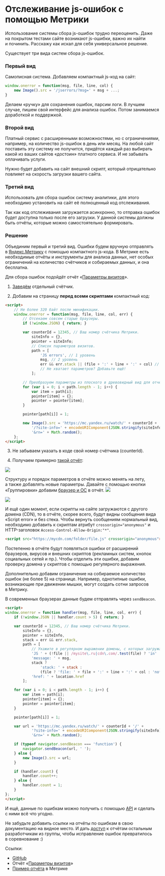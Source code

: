 # Отслеживание js-ошибок с помощью Метрики
Использование системы сбора js-ошибок трудно переоценить.
Даже на покрытом тестами сайте возникают js-ошибки, важно их найти и починить.
Расскажу как искал для себя универсальное решение.
<habracut/>

Существует три вида систем сбора js-ошибок.

### Первый вид
Самописная система. Добавляем компактный js-код на сайт:
```js
window.onerror = function(msg, file, line, col) {
    new Image().src = '/jserrors/?msg=' + msg + ...;
}
```
Делаем «ручку» для сохранения ошибок, парсим логи.
В лучшем случае, пишем свой интерфейс для анализа ошибок.
Потом занимаемся доработкой и поддержкой.

### Второй вид
Платный сервис с расширенными возможностями, но с ограничениями, например, на количество js-ошибок в день или месяц.
На любой сайт поставить эту систему не получится, придётся каждый раз выбирать какой из ваших сайтов «достоин» платного сервиса.
И не забывать оплачивать услуги.

Нужно будет добавить на сайт внешний скрипт, который отрицательно повлияет на скорость загрузки вашего сайта.

### Третий вид
Использовать для сбора ошибок систему аналитики, для этого необходимо установить на сайт её полноценный код отслеживания.

Так как код отслеживания загружается асинхронно, то отправка ошибок будет доступна только после его загрузки.
У данной системы должны быть отчёты, которые можно самостоятельно формировать.

### Решение
Объединим первый и третий вид. Ошибки будем вручную отправлять в [Яндекс.Метрику](https://metrika.yandex.ru) с помощью компактного js-кода.
В Метрике есть необходимые отчёты и инструменты для анализа данных,  нет особых ограничений на количество счётчиков и собираемых данных, и она бесплатна.

Для сбора ошибок подойдёт отчёт «[Параметры визитов](https://yandex.ru/support/metrika/reports/visit-params.xml)».

1. [Заведём](https://metrika.yandex.ru/add) отдельный счётчик.

2. Добавим на страницу **перед всеми скриптами** компактный код:
```html
<script>
    // Не более 320 байт после минификации.
    window.onerror = function(msg, file, line, col, err) {
        // Отсекаем совсем старые браузеры.
        if (!window.JSON) { return; }

        var counterId = 12345, // Ваш номер счётчика Метрики.
            siteInfo = {},
            pointer = siteInfo;
            // Список параметров визитов.
            path = [
                'JS errors', // 1 уровень
                msg, // 2 уровень
                err && err.stack || (file + ':' + line + ':' + col) // 3 уровень
                // Не хватает параметров? Добавьте ещё!
            ];

        // Преобразуем параметры из плоского в древовидный вид для отчёта.
        for (var i = 0; i < path.length - 1; i++) {
            var item = path[i];
            pointer[item] = {};
            pointer = pointer[item];
        }

        pointer[path[i]] = 1;

        new Image().src = 'https://mc.yandex.ru/watch/' + counterId +
            '/?site-info=' + encodeURIComponent(JSON.stringify(siteInfo))
            '&rn=' + Math.random();
    };
</script>
```

3. Не забываем указать в коде свой номер счётчика (counterId).

4. Получаем примерно [такой отчёт](https://metrika.yandex.ru/stat/user_vars?group=dekaminute&chart_type=pie&period=2017-03-12%3A2017-03-12&id=43395579):
<img src="https://raw.githubusercontent.com/hcodes/metrika-js-errors/master/screenshots/1.png" />

Структуру и порядок параметров в отчёте можно менять на лету, а также добавлять новые параметры.
Давайте с помощью кнопки «Группировки» добавим [браузер и ОС](https://metrika.yandex.ru/stat/user_vars?selected_rows=yZkKR9&chart_type=pie&period=2017-03-12%3A2017-03-12&metrics=ym%3As%3Avisits%2Cym%3As%3AsumParams&dimensions=ym%3As%3AparamsLevel1%2Cym%3As%3AoperatingSystemRoot%2Cym%3As%3Abrowser%2Cym%3As%3AparamsLevel2%2Cym%3As%3AparamsLevel3%2Cym%3As%3AparamsLevel4%2Cym%3As%3AparamsLevel5&id=43395579) в отчёт.
<img src="https://raw.githubusercontent.com/hcodes/metrika-js-errors/master/screenshots/3.png" />


<img src="https://raw.githubusercontent.com/hcodes/metrika-js-errors/master/screenshots/4.png" />

И ещё один момент, если скрипты на сайте загружаются с другого домена (CDN), то в отчёте, скорее всего, будут видны сообщения вида «Script error» и без стека.
Чтобы вернуть сообщениям нормальный вид, необходимо добавить к скриптам атрибут `crossorigin="anonymous"` и HTTP-заголовок `Access-Control-Allow-Origin:"*"`.
```html
<script src="https://mycdn.com/folder/file.js" crossorigin="anonymous"></script>
```

Постепенно в отчёте будут появляться ошибки от расширений браузеров, вирусов и внешних скриптов (рекламных систем, кнопок социальных сетей и пр.). Чтобы отделить эти ошибки, добавим проверку домена у скриптов с помощью регулярного выражения.

Дополнительно добавим ограничение на собираемое количество ошибок (не более 5) на странице. Например, однотипные ошибки, возникающие при движении мышки, могут создать сотни запросов в Метрику.

В современных браузерах данные будем отправлять через `sendBeacon`.

```html
<script>
window.onerror = function handler(msg, file, line, col, err) {
    if (!window.JSON || handler.count > 5) { return; }

    var counterId = 12345, // Ваш номер счётчика Метрики.
        siteInfo = {},
        pointer = siteInfo,
        stack = err && err.stack,
        path = [
            // Укажите в регулярном выражении домены, с которых загружаются ваши скрипты и сайт.
            'JS ' + (!file || /mysite\.ru|cdn\.com/.test(file) ? 'in' : 'ex') + 'ternal errors',
            'message: ' + msg,
            stack ?
                'stack: ' + stack :
                (file ? 'file: ' + file + ':' + line + ':' + col : 'nofile'),
            'href: ' + location.href
        ];

    for (var i = 0; i < path.length - 1; i++) {
        var item = path[i];
        pointer[item] = {};
        pointer = pointer[item];
    }

    pointer[path[i]] = 1;

    var url = 'https://mc.yandex.ru/watch/' + counterId + '/' +
            '?site-info=' + encodeURIComponent(JSON.stringify(siteInfo)) +
            '&rn=' + Math.random();

    if (typeof navigator.sendBeacon === 'function') {
        navigator.sendBeacon(url, ' ');
    } else {
        new Image().src = url;
    }

    if (handler.count) {
        handler.count++;
    } else {
        handler.count = 1;
    }
};
</script>
```

И ещё, данные по ошибкам можно получить с помощью [API](https://tech.yandex.ru/metrika/) и сделать с ними всё что угодно.

Не забудьте добавить ссылки на отчёты по ошибкам в свою документацию на видное место.
И дать [доступ](https://yandex.ru/support/metrika/general/access.xml) к отчётам остальным разработчикам из группы, чтобы исправление ошибок превратилось в соревнование :)

Ссылки:
- [GitHub](https://github.com/hcodes/metrika-js-errors/)
- Отчёт «[Параметры визитов](https://yandex.ru/support/metrika/reports/visit-params.xml)»
- [Пример отчёта](https://metrika.yandex.ru/stat/user_vars?selected_rows=yZkKR9&chart_type=pie&period=2017-03-12%3A2017-03-12&metrics=ym%3As%3Avisits%2Cym%3As%3AsumParams&dimensions=ym%3As%3AparamsLevel1%2Cym%3As%3AoperatingSystemRoot%2Cym%3As%3Abrowser%2Cym%3As%3AparamsLevel2%2Cym%3As%3AparamsLevel3%2Cym%3As%3AparamsLevel4%2Cym%3As%3AparamsLevel5&id=43395579) в Метрике
